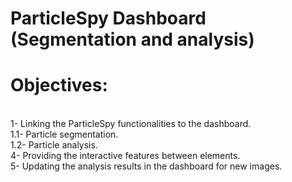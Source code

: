 # ParticleSpy Dashboard (Segmentation and analysis)
# Objectives:
<br />1- Linking the ParticleSpy functionalities to the dashboard.
<br />1.1- Particle segmentation.
<br />1.2- Particle analysis.
<br />4- Providing the interactive features between elements.
<br />5- Updating the analysis results in the dashboard for new images.
